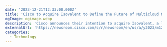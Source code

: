 ```yaml
---
date: '2023-12-21T12:33:00.000Z'
title: 'Cisco to Acquire Isovalent to Define the Future of Multicloud Networking and Security'
ogImage: ogimage.webp
description: 'Cisco announces their intention to acquire Isovalent, a leader in open source cloud native networking and security'
externalUrl: 'https://newsroom.cisco.com/c/r/newsroom/en/us/a/y2023/m12/cisco-to-acquire-isovalent-to-define-the-future-of-multicloud-networking-and-security.html'
categories:
  - Technology
---
```

